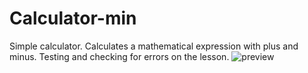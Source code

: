 # Calculator-min
Simple calculator. Calculates a mathematical expression with plus and minus. Testing and checking for errors on the lesson.
![preview](https://user-images.githubusercontent.com/112633766/220306554-bc53895a-f108-44c0-a36a-01af5607e959.png)
